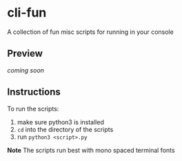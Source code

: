 # cli-fun
A collection of fun misc scripts for running in your console


## Preview
*coming soon*


## Instructions
To run the scripts:
1. make sure python3 is installed
2. ```cd``` into the directory of the scripts
3. run ```python3 <script>.py```

**Note**
The scripts run best with mono spaced terminal fonts
